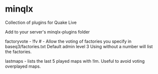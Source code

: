# minqlx
Collection of plugins for Quake Live

Add to your server's minqlx-plugins folder

factoryvote - !fv # - Allow the voting of factories you specify in baseq3/factories.txt
              Default admin level 3
              Using without a number will list the factories.

lastmaps - lists the last 5 played maps with !lm. Useful to avoid voting overplayed maps. 
